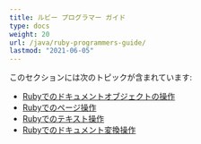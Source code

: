 ```yaml
---
title: ルビー プログラマー ガイド
type: docs
weight: 20
url: /java/ruby-programmers-guide/
lastmod: "2021-06-05"
---
```


このセクションには次のトピックが含まれています:

- [Rubyでのドキュメントオブジェクトの操作](/pdf/java/working-with-document-object-in-ruby/)
- [Rubyでのページ操作](/pdf/java/working-with-pages-in-ruby/)
- [Rubyでのテキスト操作](/pdf/java/working-with-text-in-ruby/)
- [Rubyでのドキュメント変換操作](/pdf/java/working-with-document-conversion-in-ruby/)